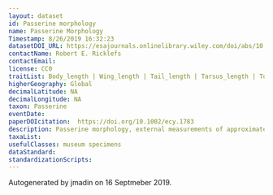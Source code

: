 ```yaml
---
layout: dataset
id: Passerine morphology
name: Passerine Morphology
Timestamp: 8/26/2019 16:32:23
datasetDOI_URL: https://esajournals.onlinelibrary.wiley.com/doi/abs/10.1002/ecy.1783
contactName: Robert E. Ricklefs
contactEmail: 
license: CC0
traitList: Body_length | Wing_length | Tail_length | Tarsus_length | Toe_length | Bill_length | Bill_width | Bill_depth | Biogeographic_region
higherGeography: Global
decimalLatitude: NA
decimalLongitude: NA
taxon: Passerine
eventDate: 
paperDOIcitation:  https://doi.org/10.1002/ecy.1783
description: Passerine morphology, external measurements of approximately one‐quarter of passerine bird species
taxaList: 
usefulClasses: museum specimens
dataStandard: 
standardizationScripts: 
---
```


Autogenerated by jmadin on 16 Septmeber 2019.
